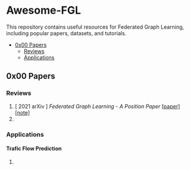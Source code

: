 # Awesome-FGL
This repository contains useful resources for Federated Graph Learning, including popular papers, datasets, and tutorials.

- [0x00 Papers](#0x00-papers)
  - [Reviews](#reviews)
  - [Applications](#applications)
 
## 0x00 Papers

### Reviews

1. [ 2021 arXiv ] *Federated Graph Learning - A Position Paper* [[paper]](https://arxiv.org/pdf/2105.11099.pdf) [[note]](https://github.com/sicheng0118/Awesome-FGL/blob/main/Notes/2021%7CarXiv%7CPosition_Paper_on_FGL.md)
2. 

### Applications

#### Trafic Flow Prediction

1. 
